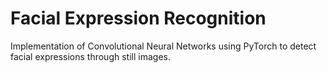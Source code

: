 # Facial Expression Recognition 

Implementation of Convolutional Neural Networks using PyTorch to detect facial expressions through still images. 
